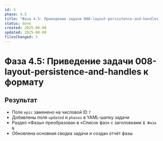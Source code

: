 ```yaml
---
id: 5
phase: 4.5
title: "Фаза 4.5: Приведение задачи 008-layout-persistence-and-handles к формату"
status: done
created: 2025-08-08
updated: 2025-08-08
filesChanged: 3
---
```

# Фаза 4.5: Приведение задачи 008-layout-persistence-and-handles к формату

## Результат
- Поле `epic` заменено на числовой ID `7`
- Добавлены поля `updated` и `phases` в YAML-шапку задачи
- Раздел «Фазы» преобразован в «Список фаз» с заголовками `⏳ Фаза N`
- Обновлена основная сводка задачи и создан отчёт фазы
